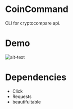 # CoinCommand
CLI for cryptocompare api.




# Demo
![alt-text](https://user-images.githubusercontent.com/10147276/36940485-86c07e50-1f3b-11e8-92d5-b8c0aa2eb6bb.gif)



# Dependencies
- Click
- Requests
- beautifultable


